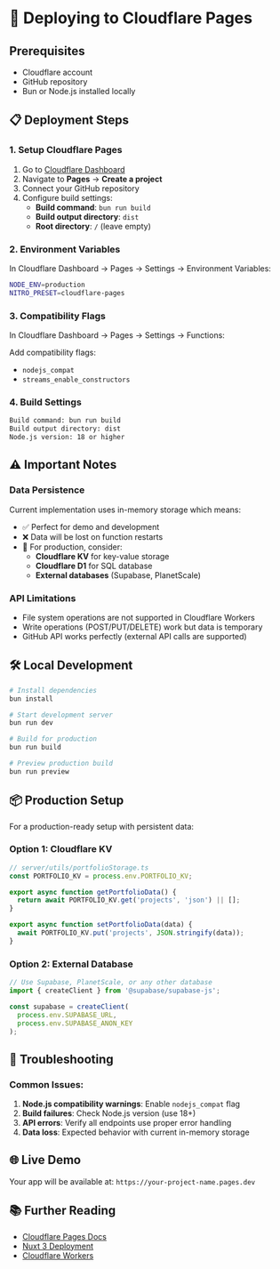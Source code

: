 # 🚀 Deploying to Cloudflare Pages

## Prerequisites
- Cloudflare account
- GitHub repository
- Bun or Node.js installed locally

## 📋 Deployment Steps

### 1. **Setup Cloudflare Pages**
1. Go to [Cloudflare Dashboard](https://dash.cloudflare.com)
2. Navigate to **Pages** → **Create a project**
3. Connect your GitHub repository
4. Configure build settings:
   - **Build command**: `bun run build`
   - **Build output directory**: `dist`
   - **Root directory**: `/` (leave empty)

### 2. **Environment Variables**
In Cloudflare Dashboard → Pages → Settings → Environment Variables:

```bash
NODE_ENV=production
NITRO_PRESET=cloudflare-pages
```

### 3. **Compatibility Flags**
In Cloudflare Dashboard → Pages → Settings → Functions:

Add compatibility flags:
- `nodejs_compat`
- `streams_enable_constructors`

### 4. **Build Settings**
```bash
Build command: bun run build
Build output directory: dist
Node.js version: 18 or higher
```

## ⚠️ Important Notes

### **Data Persistence**
Current implementation uses in-memory storage which means:
- ✅ Perfect for demo and development
- ❌ Data will be lost on function restarts
- 🔄 For production, consider:
  - **Cloudflare KV** for key-value storage
  - **Cloudflare D1** for SQL database
  - **External databases** (Supabase, PlanetScale)

### **API Limitations**
- File system operations are not supported in Cloudflare Workers
- Write operations (POST/PUT/DELETE) work but data is temporary
- GitHub API works perfectly (external API calls are supported)

## 🛠️ Local Development

```bash
# Install dependencies
bun install

# Start development server
bun run dev

# Build for production
bun run build

# Preview production build
bun run preview
```

## 📦 Production Setup

For a production-ready setup with persistent data:

### Option 1: Cloudflare KV
```typescript
// server/utils/portfolioStorage.ts
const PORTFOLIO_KV = process.env.PORTFOLIO_KV;

export async function getPortfolioData() {
  return await PORTFOLIO_KV.get('projects', 'json') || [];
}

export async function setPortfolioData(data) {
  await PORTFOLIO_KV.put('projects', JSON.stringify(data));
}
```

### Option 2: External Database
```typescript
// Use Supabase, PlanetScale, or any other database
import { createClient } from '@supabase/supabase-js';

const supabase = createClient(
  process.env.SUPABASE_URL,
  process.env.SUPABASE_ANON_KEY
);
```

## 🔧 Troubleshooting

### Common Issues:
1. **Node.js compatibility warnings**: Enable `nodejs_compat` flag
2. **Build failures**: Check Node.js version (use 18+)
3. **API errors**: Verify all endpoints use proper error handling
4. **Data loss**: Expected behavior with current in-memory storage

## 🌐 Live Demo
Your app will be available at: `https://your-project-name.pages.dev`

## 📚 Further Reading
- [Cloudflare Pages Docs](https://developers.cloudflare.com/pages/)
- [Nuxt 3 Deployment](https://nuxt.com/docs/getting-started/deployment)
- [Cloudflare Workers](https://developers.cloudflare.com/workers/)
